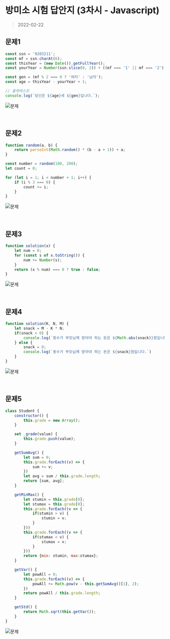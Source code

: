 # 방미소 시험 답안지 (3차시 - Javascript)

> 2022-02-22

## 문제1

```javascript
const ssn = '9203211';
const mf = ssn.charAt(6);
const thisYear = (new Date()).getFullYear();
const yourYear = Number(ssn.slice(0, 2)) + ((mf === '1' || mf === '2') ? 1900 : 2000 );

const gen = (mf % 2 === 0 ? '여자' : '남자');
const age = thisYear - yourYear + 1;

// 출력테스트
console.log(`당신은 ${age}세 ${gen}입니다.`);
```

![문제](https://imgur.com/YXFk80t.png)


&nbsp;


## 문제2

```javascript
function random(a, b) {
    return parseInt(Math.random() * (b - a + 1)) + a;
}

const number = random(100, 200);
let count = 0;

for (let i = 1; i < number + 1; i++) {
    if (i % 3 === 0) {
        count += i;
    }
}
```

![문제](https://imgur.com/eQxNIJe.png)


&nbsp;


## 문제3

```javascript
function solution(x) {
    let num = 0;
    for (const s of x.toString()) {
        num += Number(s);
    }
    return (x % num) === 0 ? true : false;
}
```

![문제](https://imgur.com/4zhDyNz.png)


&nbsp;


## 문제4

```javascript
function solution(K, N, M) {
    let snack = M - K * N;
    if(snack < 0) {
        console.log(`동수가 부모님께 받아야 하는 돈은 ${Math.abs(snack)}원입니다.`)
    } else {
        snack = 0;
        console.log(`동수가 부모님께 받아야 하는 돈은 ${snack}원입니다.`)
    }
}
```

![문제](https://imgur.com/X7378vq.png)


&nbsp;


## 문제5

```javascript
class Student {
    constructor() {
        this.grade = new Array();
    }

    set _grade(value) {
        this.grade.push(value);
    }

    getSumAvg() {
        let sum = 0;
        this.grade.forEach((v) => {
            sum += v;
        })
        let avg = sum / this.grade.length;
        return [sum, avg];
    }

    getMinMax() {
        let stumin = this.grade[0];
        let stumax = this.grade[0];
        this.grade.forEach((v => {
            if(stumin > v) {
                stumin = v;
            }
        }))
        this.grade.forEach((v => {
            if(stumax < v) {
                stumax = v;
            }
        }))
        return {min: stumin, max:stumax};
    }

    getVar() {
        let powAll = 0;
        this.grade.forEach((v) => {
            powAll += Math.pow(v - this.getSumAvg()[1], 2);
        })
        return powAll / this.grade.length;
    }

    getStd() {
        return Math.sqrt(this.getVar());
    }
}
```

![문제](https://imgur.com/DwrcHh6.png)